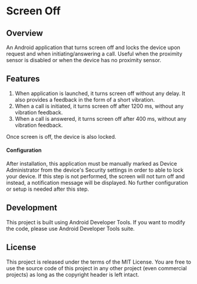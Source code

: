 # Screen Off

## Overview
An Android application that turns screen off and locks the device upon request and when initiating/answering a call.
Useful when the proximity sensor is disabled or when the device has no proximity sensor.


## Features
1. When application is launched, it turns screen off without any delay. It also provides a feedback in the form of a short vibration.
2. When a call is initiated, it turns screen off after 1200 ms, without any vibration feedback.
3. When a call is answered, it turns screen off after 400 ms, without any vibration feedback.

Once screen is off, the device is also locked.


#### Configuration
After installation, this application must be manually marked as Device Administrator from the device's Security settings in order to able to lock your device. If this step is not performed, the screen will not turn off and instead, a notification message will be displayed. 
No further configuration or setup is needed after this step.


## Development
This project is built using Android Developer Tools. If you want to modify the code, please use Android Developer Tools suite.


## License
This project is released under the terms of the MIT License. You are free to use the source code of this project in any other project (even commercial projects) as long as the copyright header is left intact.
